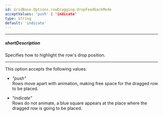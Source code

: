 ```yaml
---
id: GridBase.Options.rowDragging.dropFeedbackMode
acceptValues: 'push' | 'indicate'
type: String
default: 'indicate'
---
```

---
##### shortDescription
Specifies how to highlight the row's drop position.

---
This option accepts the following values:

- *"push"*    
  Rows move apart with animation, making free space for the dragged row to be placed.

- *"indicate"*    
  Rows do not animate, a blue square appears at the place where the dragged row is going to be placed.
